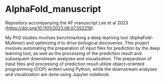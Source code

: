 # AlphaFold_manuscript
Repository accompanying the AF manuscript Lee et al 2023 (https://doi.org/10.1101/2023.08.07.552219).

My PhD studies involves benchmarking a deep learning tool (AlphaFold-Multimer) and optimizing it to drive biological discoveries. This project involves automating the preparation of input files for prediction by the deep learning tool, as well as the processing of the prediction result and subsequent downstream analyses and visualization. The preparation of input files and processing of prediction result utilize object-oriented programming (OOP) written using Python, while the downstream analyses and visualization are done using Jupyter notebook.
